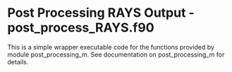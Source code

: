 # Post Processing RAYS Output - post_process_RAYS.f90

This is a simple wrapper executable code for the functions provided by module
post\_processing\_m.  See documentation on post\_processing\_m for details.